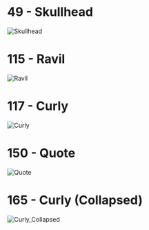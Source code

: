 # 49 - Skullhead
![Skullhead](http://www.plantuml.com/plantuml/proxy?cache=no&src=https://raw.githubusercontent.com/CaveStoryModdingCommunity/ANP-Graphs/main/ANP/Npc_49_-_Skullhead.wsd)

# 115 - Ravil
![Ravil](http://www.plantuml.com/plantuml/proxy?cache=no&src=https://raw.githubusercontent.com/CaveStoryModdingCommunity/ANP-Graphs/main/ANP/Npc_115_-_Ravil.wsd)

# 117 - Curly
![Curly](http://www.plantuml.com/plantuml/proxy?cache=no&src=https://raw.githubusercontent.com/CaveStoryModdingCommunity/ANP-Graphs/main/ANP/Npc_117_-_Curly.wsd)

# 150 - Quote
![Quote](http://www.plantuml.com/plantuml/proxy?cache=no&src=https://raw.githubusercontent.com/CaveStoryModdingCommunity/ANP-Graphs/main/ANP/Npc_150_-_Quote.wsd)

# 165 - Curly (Collapsed)
![Curly_Collapsed](http://www.plantuml.com/plantuml/proxy?cache=no&src=https://raw.githubusercontent.com/CaveStoryModdingCommunity/ANP-Graphs/main/ANP/Npc_165_-_Curly_(Collapsed).wsd)
